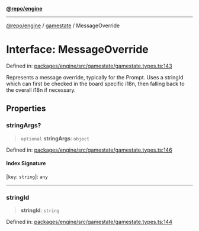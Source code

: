 [**@repo/engine**](../../README.md)

***

[@repo/engine](../../modules.md) / [gamestate](../README.md) / MessageOverride

# Interface: MessageOverride

Defined in: [packages/engine/src/gamestate/gamestate.types.ts:143](https://github.com/alexqguo/drinking-board-game-v3/blob/4f69b8a1b2b5f97159c705ca0c84ae01560eec1b/packages/engine/src/gamestate/gamestate.types.ts#L143)

Represents a message override, typically for the Prompt. Uses a stringId which can
first be checked in the board specific i18n, then falling back to the overall i18n
if necessary.

## Properties

### stringArgs?

> `optional` **stringArgs**: `object`

Defined in: [packages/engine/src/gamestate/gamestate.types.ts:146](https://github.com/alexqguo/drinking-board-game-v3/blob/4f69b8a1b2b5f97159c705ca0c84ae01560eec1b/packages/engine/src/gamestate/gamestate.types.ts#L146)

#### Index Signature

\[`key`: `string`\]: `any`

***

### stringId

> **stringId**: `string`

Defined in: [packages/engine/src/gamestate/gamestate.types.ts:144](https://github.com/alexqguo/drinking-board-game-v3/blob/4f69b8a1b2b5f97159c705ca0c84ae01560eec1b/packages/engine/src/gamestate/gamestate.types.ts#L144)
